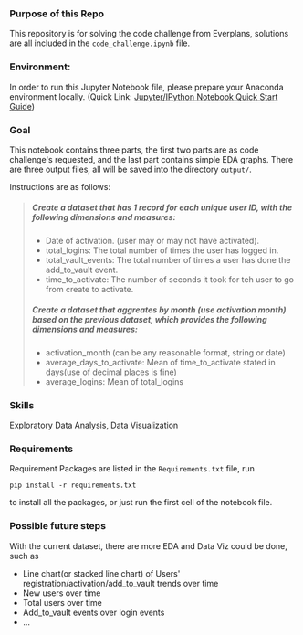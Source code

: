### Purpose of this Repo

This repository is for solving the code challenge from Everplans, solutions are all included in the `code_challenge.ipynb` file. 

### Environment: 

In order to run this Jupyter Notebook file, please prepare your Anaconda environment locally. (Quick Link: [Jupyter/IPython Notebook Quick Start Guide](https://jupyter-notebook-beginner-guide.readthedocs.io/en/latest/index.html))

### Goal

This notebook contains three parts, the first two parts are as code challenge's requested, and the last part contains simple EDA graphs.
There are three output files, all will be saved into the directory `output/`.

Instructions are as follows:

> ##### Create a dataset that has 1 record for each unique user ID, with the following dimensions and measures:
>
> - Date of activation. (user may or may not have activated).  
> - total_logins: The total number of times the user has logged in.   
> - total_vault_events: The total number of times a user has done the add_to_vault event.  
> - time_to_activate: The number of seconds it took for teh user to go from create to activate.  
>
>
> ##### Create a dataset that aggreates by month (use activation month) based on the previous dataset, which provides the following dimensions and measures:
>
> - activation_month (can be any reasonable format, string or date)
> - average_days_to_activate: Mean of time_to_activate stated in days(use of decimal places is fine)
> - average_logins: Mean of total_logins



### Skills

Exploratory Data Analysis, Data Visualization

### Requirements 

Requirement Packages are listed in the `Requirements.txt` file, run 

```
pip install -r requirements.txt
```

to install all the packages, or just run the first cell of the notebook file. 



### Possible future steps 

With the current dataset, there are more EDA and Data Viz could be done, such as

- Line chart(or stacked line chart) of Users' registration/activation/add_to_vault trends over time
- New users over time
- Total users over time
- Add_to_vault events over login events 
- ... 